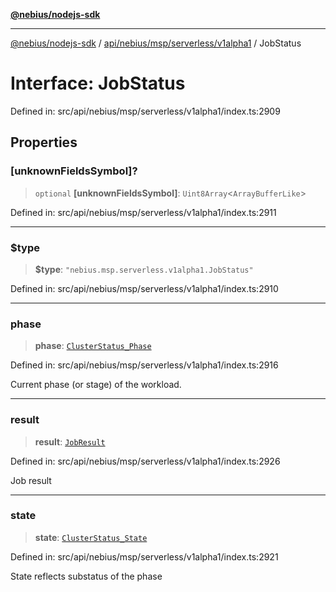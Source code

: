 [**@nebius/nodejs-sdk**](../../../../../../README.md)

---

[@nebius/nodejs-sdk](../../../../../../README.md) / [api/nebius/msp/serverless/v1alpha1](../README.md) / JobStatus

# Interface: JobStatus

Defined in: src/api/nebius/msp/serverless/v1alpha1/index.ts:2909

## Properties

### \[unknownFieldsSymbol\]?

> `optional` **\[unknownFieldsSymbol\]**: `Uint8Array`\<`ArrayBufferLike`\>

Defined in: src/api/nebius/msp/serverless/v1alpha1/index.ts:2911

---

### $type

> **$type**: `"nebius.msp.serverless.v1alpha1.JobStatus"`

Defined in: src/api/nebius/msp/serverless/v1alpha1/index.ts:2910

---

### phase

> **phase**: [`ClusterStatus_Phase`](../../../v1alpha1/type-aliases/ClusterStatus_Phase.md)

Defined in: src/api/nebius/msp/serverless/v1alpha1/index.ts:2916

Current phase (or stage) of the workload.

---

### result

> **result**: [`JobResult`](../type-aliases/JobResult.md)

Defined in: src/api/nebius/msp/serverless/v1alpha1/index.ts:2926

Job result

---

### state

> **state**: [`ClusterStatus_State`](../../../v1alpha1/type-aliases/ClusterStatus_State.md)

Defined in: src/api/nebius/msp/serverless/v1alpha1/index.ts:2921

State reflects substatus of the phase
